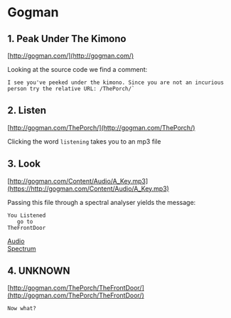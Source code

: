 # Gogman

## 1. Peak Under The Kimono

[http://gogman.com/](http://gogman.com/)  

Looking at the source code we find a comment:  

    I see you've peeked under the kimono. Since you are not an incurious person try the relative URL: /ThePorch/`

## 2. Listen

[http://gogman.com/ThePorch/](http://gogman.com/ThePorch/)  

Clicking the word `listening` takes you to an mp3 file

## 3. Look

[http://gogman.com/Content/Audio/A_Key.mp3](https://http://gogman.com/Content/Audio/A_Key.mp3)

Passing this file through a spectral analyser yields the message:

    You Listened
       go to
    TheFrontDoor

[Audio](./files/3.Look/A_Key.mp3)  
[Spectrum](./files/3.Look/A_Key_Spectrum.png)

## 4. UNKNOWN

[http://gogman.com/ThePorch/TheFrontDoor/](http://gogman.com/ThePorch/TheFrontDoor/)  

    Now what?
